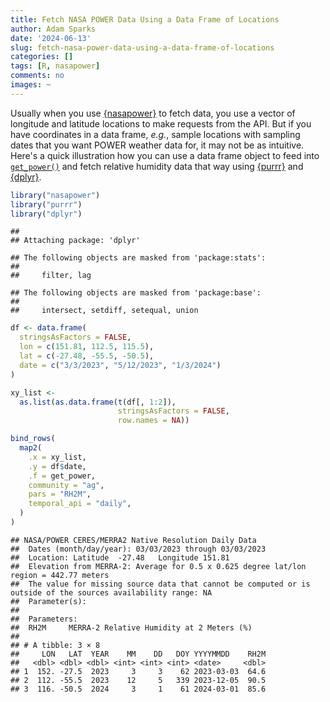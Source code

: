 ```yaml
---
title: Fetch NASA POWER Data Using a Data Frame of Locations
author: Adam Sparks
date: '2024-06-13'
slug: fetch-nasa-power-data-using-a-data-frame-of-locations
categories: []
tags: [R, nasapower]
comments: no
images: ~
---
```


Usually when you use [{nasapower}](https://ropensci.github.io/nasapower/index.html) to fetch data, you use a vector of longitude and latitude locations to make requests from the API.
But if you have coordinates in a data frame, *e.g.*, sample locations with sampling dates that you want POWER weather data for, it may not be as intuitive.
Here's a quick illustration how you can use a data frame object to feed into [`get_power()`](https://ropensci.github.io/nasapower/reference/get_power.html) and fetch relative humidity data that way using [{purrr}](https://purrr.tidyverse.org/) and [{dplyr}](https://dplyr.tidyverse.org/).


``` r
library("nasapower")
library("purrr")
library("dplyr")
```

```
## 
## Attaching package: 'dplyr'
```

```
## The following objects are masked from 'package:stats':
## 
##     filter, lag
```

```
## The following objects are masked from 'package:base':
## 
##     intersect, setdiff, setequal, union
```

``` r
df <- data.frame(
  stringsAsFactors = FALSE,
  lon = c(151.81, 112.5, 115.5),
  lat = c(-27.48, -55.5, -50.5),
  date = c("3/3/2023", "5/12/2023", "1/3/2024")
)

xy_list <-
  as.list(as.data.frame(t(df[, 1:2]),
                        stringsAsFactors = FALSE,
                        row.names = NA))

bind_rows(
  map2(
    .x = xy_list,
    .y = df$date,
    .f = get_power,
    community = "ag",
    pars = "RH2M",
    temporal_api = "daily",
  )
)
```

```
## NASA/POWER CERES/MERRA2 Native Resolution Daily Data  
##  Dates (month/day/year): 03/03/2023 through 03/03/2023  
##  Location: Latitude  -27.48   Longitude 151.81  
##  Elevation from MERRA-2: Average for 0.5 x 0.625 degree lat/lon region = 442.77 meters 
##  The value for missing source data that cannot be computed or is outside of the sources availability range: NA  
##  Parameter(s):  
##  
##  Parameters: 
##  RH2M     MERRA-2 Relative Humidity at 2 Meters (%)  
##  
## # A tibble: 3 × 8
##     LON   LAT  YEAR    MM    DD   DOY YYYYMMDD    RH2M
##   <dbl> <dbl> <dbl> <int> <int> <int> <date>     <dbl>
## 1  152. -27.5  2023     3     3    62 2023-03-03  64.6
## 2  112. -55.5  2023    12     5   339 2023-12-05  90.5
## 3  116. -50.5  2024     3     1    61 2024-03-01  85.6
```
